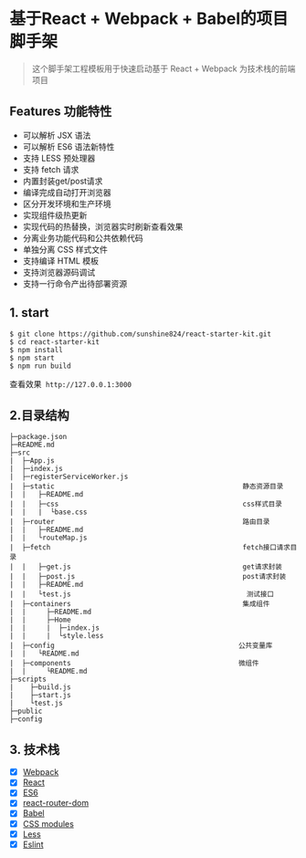 # 基于React + Webpack + Babel的项目脚手架

> 这个脚手架工程模板用于快速启动基于 React + Webpack 为技术栈的前端项目

## Features 功能特性

- 可以解析 JSX 语法
- 可以解析 ES6 语法新特性
- 支持 LESS 预处理器
- 支持 fetch 请求
- 内置封装get/post请求
- 编译完成自动打开浏览器
- 区分开发环境和生产环境
- 实现组件级热更新
- 实现代码的热替换，浏览器实时刷新查看效果
- 分离业务功能代码和公共依赖代码
- 单独分离 CSS 样式文件
- 支持编译 HTML 模板
- 支持浏览器源码调试
- 支持一行命令产出待部署资源

## 1. start

```
$ git clone https://github.com/sunshine824/react-starter-kit.git
$ cd react-starter-kit
$ npm install
$ npm start
$ npm run build
```

查看效果` http://127.0.0.1:3000`


## 2.目录结构

```
├─package.json
├─README.md
├─src
|  ├─App.js
|  ├─index.js
|  ├─registerServiceWorker.js
|  ├─static                                              静态资源目录
|  |   ├─README.md
|  |   ├─css                                             css样式目录
|  |   |  └base.css
|  ├─router                                              路由目录
|  |   ├─README.md
|  |   └routeMap.js
|  ├─fetch                                               fetch接口请求目录
|  |   ├─get.js                                          get请求封装
|  |   ├─post.js                                         post请求封装
|  |   ├─README.md
|  |   └test.js                                           测试接口
|  ├─containers                                          集成组件
|  |     ├─README.md
|  |     ├─Home
|  |     |  ├─index.js
|  |     |  └style.less
|  ├─config                                             公共变量库
|  |   └README.md
|  ├─components                                         微组件
|  |     └README.md
├─scripts
|    ├─build.js
|    ├─start.js
|    └test.js
├─public
├─config
```


## 3. 技术栈

- [x] [Webpack](https://webpack.github.io)
- [x] [React](https://facebook.github.io/react/)
- [x] [ES6](http://es6.ruanyifeng.com/)
- [x] [react-router-dom](https://reacttraining.com/react-router/)
- [x] [Babel](https://babeljs.io/)
- [x] [CSS modules](https://github.com/outpunk/postcss-modules)
- [x] [Less](https://github.com/less/less.js)
- [x] [Eslint](https://github.com/eslint/eslint)
